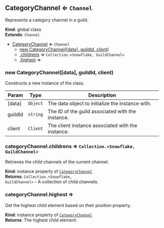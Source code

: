 <a name="CategoryChannel"></a>

## CategoryChannel ⇐ <code>Channel</code>
Represents a category channel in a guild.

**Kind**: global class  
**Extends**: <code>Channel</code>  

* [CategoryChannel](#CategoryChannel) ⇐ <code>Channel</code>
    * [new CategoryChannel([data], guildId, client)](#new_CategoryChannel_new)
    * [.childrens](#CategoryChannel+childrens) ⇒ <code>Collection.&lt;Snowflake, GuildChannel&gt;</code>
    * [.highest](#CategoryChannel+highest) ⇒

<a name="new_CategoryChannel_new"></a>

### new CategoryChannel([data], guildId, client)
Constructs a new instance of the class.


| Param | Type | Description |
| --- | --- | --- |
| [data] | <code>Object</code> | The data object to initialize the instance with. |
| guildId | <code>string</code> | The ID of the guild associated with the instance. |
| client | <code>Client</code> | The client instance associated with the instance. |

<a name="CategoryChannel+childrens"></a>

### categoryChannel.childrens ⇒ <code>Collection.&lt;Snowflake, GuildChannel&gt;</code>
Retrieves the child channels of the current channel.

**Kind**: instance property of [<code>CategoryChannel</code>](#CategoryChannel)  
**Returns**: <code>Collection.&lt;Snowflake, GuildChannel&gt;</code> - A collection of child channels.  
<a name="CategoryChannel+highest"></a>

### categoryChannel.highest ⇒
Get the highest child element based on their position property.

**Kind**: instance property of [<code>CategoryChannel</code>](#CategoryChannel)  
**Returns**: The highest child element.  
